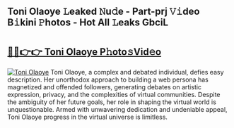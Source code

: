 ## Toni Olaoye 𝙻eaked 𝙽u𝚍e - Part-prj 𝚅𝚒deo B𝚒kini 𝙿hotos - Hot All 𝙻eaks GbciL

# <h2><a href="http://ld1j81.urlbe.top/?page=Toni+Olaoye">🔗🔗👉👉 Toni Olaoye P𝚑oto𝚜Vid𝚎o</a></h2>

[![Toni Olaoye](https://i.imgur.com/eBuTRDB.gif)](http://ld1j81.urlbe.top/?page=Toni+Olaoye)
Toni Olaoye, a complex and debated individual, defies easy description. Her unorthodox approach to building a web persona has magnetized and offended followers, generating debates on artistic expression, privacy, and the complexities of virtual communities. Despite the ambiguity of her future goals, her role in shaping the virtual world is unquestionable. Armed with unwavering dedication and undeniable appeal, Toni Olaoye progress in the virtual universe is limitless.
